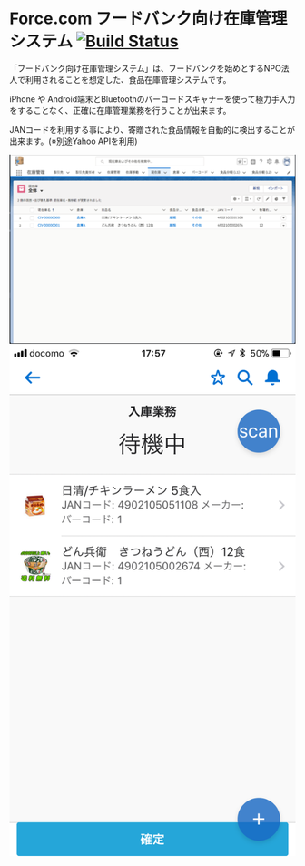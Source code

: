 # Force.com フードバンク向け在庫管理システム [![Build Status](https://travis-ci.org/yusukeoshiro/fby.svg?branch=master)](https://travis-ci.org/yusukeoshiro/fby)


「フードバンク向け在庫管理システム」は、フードバンクを始めとするNPO法人で利用されることを想定した、食品在庫管理システムです。

iPhone や Android端末とBluetoothのバーコードスキャナーを使って極力手入力をすることなく、正確に在庫管理業務を行うことが出来ます。

JANコードを利用する事により、寄贈された食品情報を自動的に検出することが出来ます。(※別途Yahoo APIを利用)

![](images/desktop1.png)
![](images/phone1.png "Phone"   )

